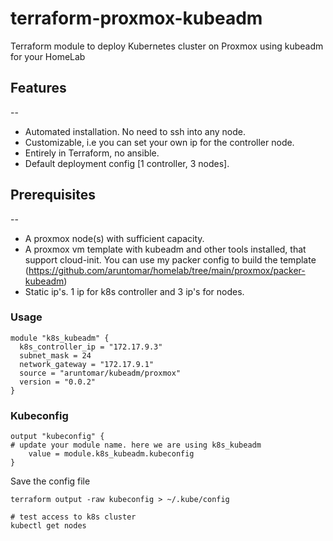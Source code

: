 # terraform-proxmox-kubeadm
Terraform module to deploy Kubernetes cluster on Proxmox using kubeadm for your HomeLab

## Features
--
- Automated installation. No need to ssh into any node. 
- Customizable, i.e you can set your own ip for the controller node. 
- Entirely in Terraform, no ansible. 
- Default deployment config [1 controller, 3 nodes]. 

## Prerequisites
--
- A proxmox node(s) with sufficient capacity. 
- A proxmox vm template with kubeadm and other tools installed, that support cloud-init. You can use my packer config to build the template (https://github.com/aruntomar/homelab/tree/main/proxmox/packer-kubeadm)
- Static ip's. 1 ip for k8s controller and 3 ip's for nodes.

### Usage

```
module "k8s_kubeadm" {
  k8s_controller_ip = "172.17.9.3"
  subnet_mask = 24
  network_gateway = "172.17.9.1"
  source = "aruntomar/kubeadm/proxmox"
  version = "0.0.2"
}

```

### Kubeconfig

```
output "kubeconfig" {
# update your module name. here we are using k8s_kubeadm
    value = module.k8s_kubeadm.kubeconfig
}
```

Save the config file

```
terraform output -raw kubeconfig > ~/.kube/config

# test access to k8s cluster
kubectl get nodes

```
